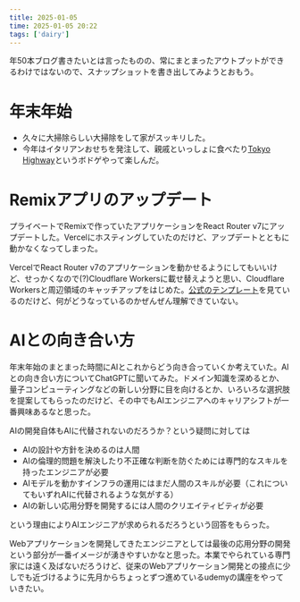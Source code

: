 ```yaml
---
title: 2025-01-05
time: 2025-01-05 20:22
tags: ['dairy']
---
```


年50本ブログ書きたいとは言ったものの、常にまとまったアウトプットができるわけではないので、スナップショットを書き出してみようとおもう。

# 年末年始
- 久々に大掃除らしい大掃除をして家がスッキリした。
- 今年はイタリアンおせちを発注して、親戚といっしょに食べたり[Tokyo Highway](https://www.itten-games.com/games/th-r/)というボドゲやって楽しんだ。

# Remixアプリのアップデート
プライベートでRemixで作っていたアプリケーションをReact Router v7にアップデートした。Vercelにホスティングしていたのだけど、アップデートとともに動かなくなってしまった。

VercelでReact Router v7のアプリケーションを動かせるようにしてもいいけど、せっかくなので(?)Cloudflare Workersに載せ替えようと思い、Cloudflare Workersと周辺領域のキャッチアップをはじめた。[公式のテンプレート](https://github.com/remix-run/react-router-templates/tree/main/cloudflare)を見ているのだけど、何がどうなっているのかぜんぜん理解できていない。

# AIとの向き合い方
年末年始のまとまった時間にAIとこれからどう向き合っていくか考えていた。AIとの向き合い方についてChatGPTに聞いてみた。ドメイン知識を深めるとか、量子コンピューティングなどの新しい分野に目を向けるとか、いろいろな選択肢を提案してもらったのだけど、その中でもAIエンジニアへのキャリアシフトが一番興味あるなと思った。

AIの開発自体もAIに代替されないのだろうか？という疑問に対しては

- AIの設計や方針を決めるのは人間
- AIの倫理的問題を解決したり不正確な判断を防ぐためには専門的なスキルを持ったエンジニアが必要
- AIモデルを動かすインフラの運用にはまだ人間のスキルが必要（これについてもいずれAIに代替されるような気がする）
- AIの新しい応用分野を開発するには人間のクリエイティビティが必要

という理由によりAIエンジニアが求められるだろうという回答をもらった。

Webアプリケーションを開発してきたエンジニアとしては最後の応用分野の開発という部分が一番イメージが湧きやすいかなと思った。本業でやられている専門家には遠く及ばないだろうけど、従来のWebアプリケーション開発との接点に少しでも近づけるように先月からちょっとずつ進めているudemyの講座をやっていきたい。
